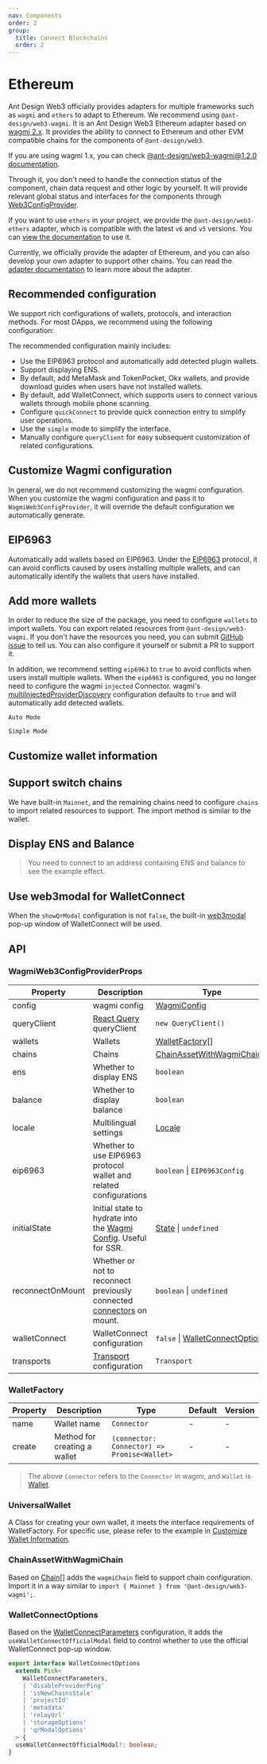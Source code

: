 ```yaml
---
nav: Components
order: 2
group:
  title: Connect Blockchains
  order: 2
---
```


# Ethereum

Ant Design Web3 officially provides adapters for multiple frameworks such as `wagmi` and `ethers` to adapt to Ethereum. We recommend using `@ant-design/web3-wagmi`. It is an Ant Design Web3 Ethereum adapter based on [wagmi 2.x](https://wagmi.sh/). It provides the ability to connect to Ethereum and other EVM compatible chains for the components of `@ant-design/web3`.

If you are using wagmi 1.x, you can check [@ant-design/web3-wagmi@1.2.0 documentation](https://github.com/ant-design/ant-design-web3/blob/f7c9d51086f82b13a9cf94353b999348e17001de/packages/web3/src/wagmi/index.md).

Through it, you don't need to handle the connection status of the component, chain data request and other logic by yourself. It will provide relevant global status and interfaces for the components through [Web3ConfigProvider](../web3-config-provider/index.md).

If you want to use `ethers` in your project, we provide the `@ant-design/web3-ethers` adapter, which is compatible with the latest `v6` and `v5` versions. You can [view the documentation](../ethereum-ethersjs/index.md) to use it.

Currently, we officially provide the adapter of Ethereum, and you can also develop your own adapter to support other chains. You can read the [adapter documentation](../../../../docs/guide/adapter.md) to learn more about the adapter.

## Recommended configuration

We support rich configurations of wallets, protocols, and interaction methods. For most DApps, we recommend using the following configuration:

<code src="./demos/recommend.tsx"></code>

The recommended configuration mainly includes:

- Use the EIP6963 protocol and automatically add detected plugin wallets.
- Support displaying ENS.
- By default, add MetaMask and TokenPocket, Okx wallets, and provide download guides when users have not installed wallets.
- By default, add WalletConnect, which supports users to connect various wallets through mobile phone scanning.
- Configure `quickConnect` to provide quick connection entry to simplify user operations.
- Use the `simple` mode to simplify the interface.
- Manually configure `queryClient` for easy subsequent customization of related configurations.

## Customize Wagmi configuration

In general, we do not recommend customizing the wagmi configuration. When you customize the wagmi configuration and pass it to `WagmiWeb3ConfigProvider`, it will override the default configuration we automatically generate.

<code src="./demos/wagmi-config.tsx"></code>

## EIP6963

Automatically add wallets based on EIP6963. Under the [EIP6963](https://eips.ethereum.org/EIPS/eip-6963) protocol, it can avoid conflicts caused by users installing multiple wallets, and can automatically identify the wallets that users have installed.

<code src="./demos/eip6963.tsx"></code>

## Add more wallets

In order to reduce the size of the package, you need to configure `wallets` to import wallets. You can export related resources from `@ant-design/web3-wagmi`. If you don't have the resources you need, you can submit [GitHub issue](https://github.com/ant-design/ant-design-web3/issues) to tell us. You can also configure it yourself or submit a PR to support it.

In addition, we recommend setting `eip6963` to `true` to avoid conflicts when users install multiple wallets. When the `eip6963` is configured, you no longer need to configure the wagmi `injected` Connector. wagmi's [multiInjectedProviderDiscovery](https://wagmi.sh/core/api/createConfig#multiinjectedproviderdiscovery) configuration defaults to `true` and will automatically add detected wallets.

<code src="./demos/more-wallets.tsx">Auto Mode</code>

<code src="./demos/more-wallets-in-simple.tsx">Simple Mode</code>

## Customize wallet information

<code src="./demos/custom-wallet"></code>

## Support switch chains

We have built-in `Mainnet`, and the remaining chains need to configure `chains` to import related resources to support. The import method is similar to the wallet.

<code src="./demos/chains.tsx"></code>

## Display ENS and Balance

> You need to connect to an address containing ENS and balance to see the example effect.

<code src="./demos/name.tsx"></code>

## Use web3modal for WalletConnect

When the `showQrModal` configuration is not `false`, the built-in [web3modal](https://web3modal.com/) pop-up window of WalletConnect will be used.

<code src="./demos/web3modal.tsx"></code>

## API

### WagmiWeb3ConfigProviderProps

| Property | Description | Type | Default | Version |
| --- | --- | --- | --- | --- |
| config | wagmi config | [WagmiConfig](https://wagmi.sh/core/config) | - | - |
| queryClient | [React Query](https://react-query.tanstack.com/) queryClient | `new QueryClient()` | - | - |
| wallets | Wallets | [WalletFactory](#walletfactory)[] | - | - |
| chains | Chains | [ChainAssetWithWagmiChain](#chainassetwithwagmichain)\[\] | - | - |
| ens | Whether to display ENS | `boolean` | - | - |
| balance | Whether to display balance | `boolean` | - | - |
| locale | Multilingual settings | [Locale](https://github.com/ant-design/ant-design-web3/blob/main/packages/common/src/locale/en_US.ts) | - | - |
| eip6963 | Whether to use EIP6963 protocol wallet and related configurations | `boolean` \| `EIP6963Config` | `false` |  |
| initialState | Initial state to hydrate into the [Wagmi Config](https://wagmi.sh/react/api/createConfig). Useful for SSR. | [State](https://wagmi.sh/react/api/createConfig#state-1) \| `undefined` | - | - |
| reconnectOnMount | Whether or not to reconnect previously connected [connectors](https://wagmi.sh/react/api/createConfig#connectors) on mount. | `boolean` \| `undefined` | `true` | - |
| walletConnect | WalletConnect configuration | `false` \| [WalletConnectOptions](#walletconnectoptions) | - | - |
| transports | [Transport](https://wagmi.sh/core/api/createConfig#transports) configuration | `Transport` | - | - |

### WalletFactory

| Property | Description | Type | Default | Version |
| --- | --- | --- | --- | --- |
| name | Wallet name | `Connector` | - | - |
| create | Method for creating a wallet | `(connector: Connector) => Promise<Wallet>` | - | - |

> The above `Connector` refers to the `Connector` in wagmi, and `Wallet` is [Wallet](./types#wallet).

### UniversalWallet

A Class for creating your own wallet, it meets the interface requirements of WalletFactory. For specific use, please refer to the example in [Customize Wallet Information](#customize-wallet-information).

### ChainAssetWithWagmiChain

Based on [Chain](./types#chain)[] adds the `wagmiChain` field to support chain configuration. Import it in a way similar to `import { Mainnet } from '@ant-design/web3-wagmi';`.

### WalletConnectOptions

Based on the [WalletConnectParameters](https://wagmi.sh/core/api/connectors/walletConnect#parameters) configuration, it adds the `useWalletConnectOfficialModal` field to control whether to use the official WalletConnect pop-up window.

```ts
export interface WalletConnectOptions
  extends Pick<
    WalletConnectParameters,
    | 'disableProviderPing'
    | 'isNewChainsStale'
    | 'projectId'
    | 'metadata'
    | 'relayUrl'
    | 'storageOptions'
    | 'qrModalOptions'
  > {
  useWalletConnectOfficialModal?: boolean;
}
```
